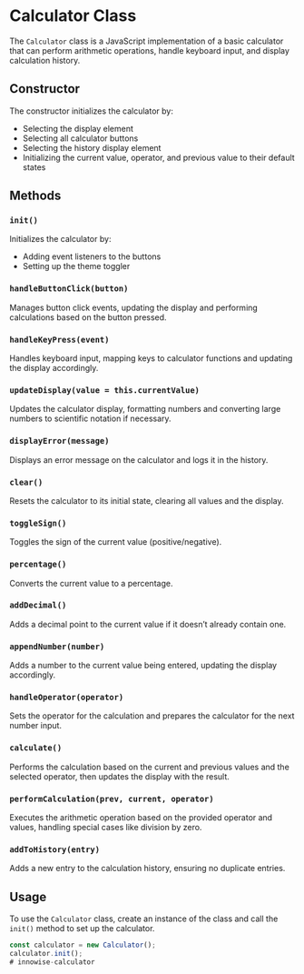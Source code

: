 # Calculator Class

The `Calculator` class is a JavaScript implementation of a basic calculator that can perform arithmetic operations, handle keyboard input, and display calculation history.

## Constructor

The constructor initializes the calculator by:
- Selecting the display element
- Selecting all calculator buttons
- Selecting the history display element
- Initializing the current value, operator, and previous value to their default states

## Methods

### `init()`
Initializes the calculator by:
- Adding event listeners to the buttons
- Setting up the theme toggler

### `handleButtonClick(button)`
Manages button click events, updating the display and performing calculations based on the button pressed.

### `handleKeyPress(event)`
Handles keyboard input, mapping keys to calculator functions and updating the display accordingly.

### `updateDisplay(value = this.currentValue)`
Updates the calculator display, formatting numbers and converting large numbers to scientific notation if necessary.

### `displayError(message)`
Displays an error message on the calculator and logs it in the history.

### `clear()`
Resets the calculator to its initial state, clearing all values and the display.

### `toggleSign()`
Toggles the sign of the current value (positive/negative).

### `percentage()`
Converts the current value to a percentage.

### `addDecimal()`
Adds a decimal point to the current value if it doesn’t already contain one.

### `appendNumber(number)`
Adds a number to the current value being entered, updating the display accordingly.

### `handleOperator(operator)`
Sets the operator for the calculation and prepares the calculator for the next number input.

### `calculate()`
Performs the calculation based on the current and previous values and the selected operator, then updates the display with the result.

### `performCalculation(prev, current, operator)`
Executes the arithmetic operation based on the provided operator and values, handling special cases like division by zero.

### `addToHistory(entry)`
Adds a new entry to the calculation history, ensuring no duplicate entries.

## Usage

To use the `Calculator` class, create an instance of the class and call the `init()` method to set up the calculator.

```javascript
const calculator = new Calculator();
calculator.init();
#   i n n o w i s e - c a l c u l a t o r  
 